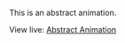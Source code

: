 This is an abstract animation.

View live: [Abstract Animation]

[Abstract Animation]: https://nwoye-ezekiel.github.io/abstract-animation/
